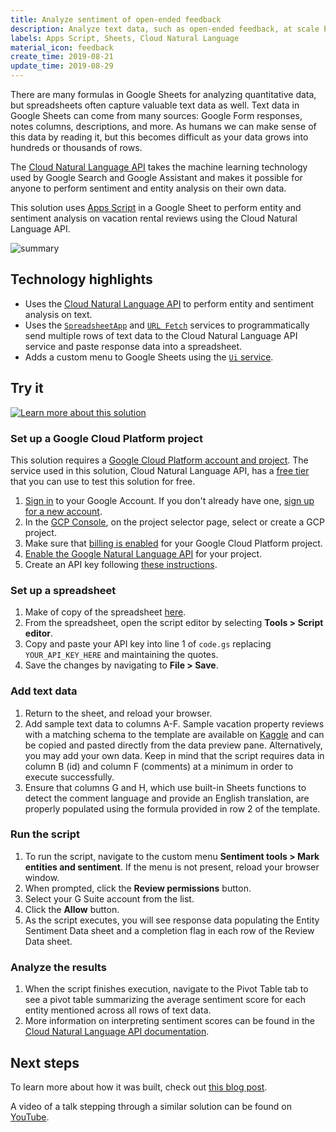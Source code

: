 ```yaml
---
title: Analyze sentiment of open-ended feedback
description: Analyze text data, such as open-ended feedback, at scale by performing entity and sentiment analysis directly in Google Sheets.
labels: Apps Script, Sheets, Cloud Natural Language
material_icon: feedback
create_time: 2019-08-21
update_time: 2019-08-29
---
```


There are many formulas in Google Sheets for analyzing quantitative data,
but spreadsheets often capture valuable text data as well. Text data in
Google Sheets can come from many sources: Google Form responses, notes columns,
descriptions, and more. As humans we can make sense of this data by reading it,
but this becomes difficult as your data grows into hundreds or thousands of rows.

The <a href="https://cloud.google.com/natural-language/docs/" target="_blank">Cloud Natural Language API</a>
takes the machine learning technology used by Google Search and Google Assistant
and makes it possible for anyone to perform sentiment and entity analysis on
their own data.

This solution uses <a href="https://developers.google.com/apps-script/" target="_blank">Apps Script</a> in
a Google Sheet to perform entity and sentiment analysis on vacation rental reviews
using the Cloud Natural Language API.

![summary](https://cdn.jsdelivr.net/gh/gsuitedevs/solutions@master/feedback-sentiment-analysis/summaryimage.png)

## Technology highlights

- Uses the [Cloud Natural Language API](https://cloud.google.com/natural-language/docs/)
  to perform entity and sentiment analysis on text.
- Uses the [`SpreadsheetApp`](https://developers.google.com/apps-script/reference/spreadsheet/spreadsheet-app)
  and [`URL Fetch`](https://developers.google.com/apps-script/reference/url-fetch/)
  services to programmatically send multiple rows of text data to the
  Cloud Natural Language API service and paste response data
  into a spreadsheet.
- Adds a custom menu to Google Sheets using the
[`Ui` service](https://developers.google.com/apps-script/reference/base/ui).

## Try it

[![Learn more about this solution](https://img.youtube.com/vi/5yZY6fftKPk/0.jpg)](https://www.youtube.com/watch?v=5yZY6fftKPk&list=PLU8ezI8GYqs4YntFNP9jf_rrZ0vJLSW2X&index=2)

### Set up a Google Cloud Platform project
This solution requires a [Google Cloud Platform account and project](https://cloud.google.com/apis/docs/getting-started). The service used in this solution, Cloud Natural Language API,
has a [free tier](https://cloud.google.com/natural-language/#natural-language-api-pricing)
that you can use to test this solution for free.

1. [Sign in](https://accounts.google.com/Login) to your Google Account.
If you don't already have one, [sign up for a new account](https://accounts.google.com/SignUp).
1. In the [GCP Console](https://console.cloud.google.com), on the project selector page,
select or create a GCP project.
1. Make sure that [billing is enabled](https://cloud.google.com/billing/docs/how-to/modify-project)
for your Google Cloud Platform project.
1. [Enable the Google Natural Language API](https://console.cloud.google.com/flows/enableapi?apiid=language.googleapis.com&redirect=https://console.cloud.google.com) for your project.
1. Create an API key following [these instructions](https://cloud.google.com/docs/authentication/api-keys).

### Set up a spreadsheet

1. Make of copy of the spreadsheet [here](https://docs.google.com/spreadsheets/d/1BwcPKL3bSpwGHcNrbYRsuUPZTW8kH_c_NT2gFKnwj_8/copy).
1. From the spreadsheet, open the script editor by selecting
**Tools > Script editor**.
1. Copy and paste your API key into line 1 of `code.gs` replacing
`YOUR_API_KEY_HERE` and maintaining the quotes.
1. Save the changes by navigating to **File > Save**.

### Add text data

1. Return to the sheet, and reload your browser.
1. Add sample text data to columns A-F. Sample vacation property reviews
with a matching schema to the template are available on
[Kaggle](https://www.kaggle.com/airbnb/seattle#reviews.csv)
and can be copied and pasted directly from the data preview pane.
Alternatively, you may add your own data. Keep in mind that the script
requires data in column B (id) and column F (comments) at a minimum in
order to execute successfully.
1. Ensure that columns G and H, which use built-in Sheets functions to
detect the comment language and provide an English translation, are properly
populated using the formula provided in row 2 of the template.

### Run the script

1. To run the script, navigate to the custom menu
**Sentiment tools > Mark entities and sentiment**.
If the menu is not present, reload your browser window.
1. When prompted, click the **Review permissions** button.
1. Select your G Suite account from the list.
1. Click the **Allow** button.
1. As the script executes, you will see response data populating
the Entity Sentiment Data sheet and a completion flag in each
row of the Review Data sheet.

### Analyze the results

1. When the script finishes execution, navigate to the Pivot Table
tab to see a pivot table summarizing the average sentiment score
for each entity mentioned across all rows of text data.
1. More information on interpreting sentiment scores can be found
in the [Cloud Natural Language API documentation](https://cloud.google.com/natural-language/docs/basics#interpreting_sentiment_analysis_values).

## Next steps

To learn more about how it was built, check out
[this blog post](https://cloud.google.com/blog/products/gcp/analyzing-text-in-a-google-sheet-using-cloud-natural-language-api-and-apps-script).

A video of a talk stepping through a similar solution
can be found on [YouTube](https://www.youtube.com/watch?v=Y2wgQjxrPD8).
